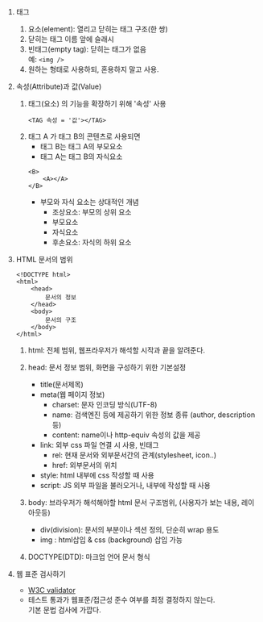 1. 태그

    1. 요소(element): 열리고 닫히는 태그 구조(한 쌍)
    2. 닫히는 태그 이름 앞에 슬래시
    3. 빈태그(empty tag): 닫히는 태그가 없음  
       예: `<img />`
    4. 원하는 형태로 사용하되, 혼용하지 말고 사용.

2. 속성(Attribute)과 값(Value)

    1. 태그(요소) 의 기능을 확장하기 위해 '속성' 사용
        ```
        <TAG 속성 = '값'></TAG>
        ```
    2. 태그 A 가 태그 B의 콘텐츠로 사용되면
        - 태그 B는 태그 A의 부모요소
        - 태그 A는 태그 B의 자식요소
        ```
        <B>
            <A></A>
        </B>
        ```
        - 부모와 자식 요소는 상대적인 개념
            - 조상요소: 부모의 상위 요소
            - 부모요소
            - 자식요소
            - 후손요소: 자식의 하위 요소

3. HTML 문서의 범위

    ```
    <!DOCTYPE html>
    <html>
        <head>
            문서의 정보
        </head>
        <body>
            문서의 구조
        </body>
    </html>
    ```

    1. html: 전체 범위, 웹프라우저가 해석할 시작과 끝을 알려준다.
    2. head: 문서 정보 범위, 화면을 구성하기 위한 기본설정

        - title(문서제목)
        - meta(웹 페이지 정보)
            - charset: 문자 인코딩 방식(UTF-8)
            - name: 검색엔진 등에 제공하기 위한 정보 종류 (author, description 등)
            - content: name이나 http-equiv 속성의 값을 제공
        - link: 외부 css 파일 연결 시 사용, 빈태그
            - rel: 현재 문서와 외부문서간의 관계(stylesheet, icon..)
            - href: 외부문서의 위치
        - style: html 내부에 css 작성할 때 사용
        - script: JS 외부 파일을 불러오거나, 내부에 작성할 때 사용

    3. body: 브라우저가 해석해야할 html 문서 구조범위, (사용자가 보는 내용, 레이아웃등)
        - div(division): 문서의 부분이나 섹션 정의, 단순히 wrap 용도
        - img : html삽입 & css (background) 삽입 가능
    4. DOCTYPE(DTD): 마크업 언어 문서 형식

4. 웹 표준 검사하기
    - [W3C validator](https://validator.w3.org/#validate_by_upload)
    - 테스트 통과가 웹표준/접근성 준수 여부를 최정 결정하지 않는다.  
      기본 문법 검사에 가깝다.
